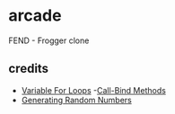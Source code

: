 # arcade
FEND - Frogger clone

## credits
- [Variable For Loops](http://stackoverflow.com/questions/6645067/javascript-dynamically-creating-variables-for-loops)
-[Call-Bind Methods](http://javascriptissexy.com/javascript-apply-call-and-bind-methods-are-essential-for-javascript-professionals/)
- [Generating Random Numbers](http://stackoverflow.com/questions/1527803/generating-random-whole-numbers-in-javascript-in-a-specific-range)